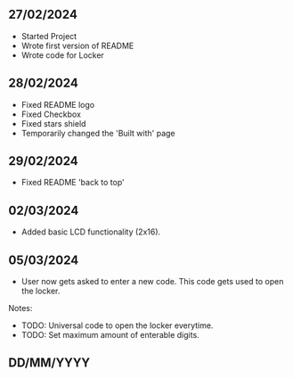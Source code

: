 ## 27/02/2024
- Started Project
- Wrote first version of README
- Wrote code for Locker

## 28/02/2024
- Fixed README logo
- Fixed Checkbox
- Fixed stars shield
- Temporarily changed the 'Built with' page

## 29/02/2024
- Fixed README 'back to top'

## 02/03/2024
- Added basic LCD functionality (2x16).

## 05/03/2024
-   User now gets asked to enter a new code. This code gets used to open the locker.

Notes:
- TODO: Universal code to open the locker everytime.
- TODO: Set maximum amount of enterable digits.

## DD/MM/YYYY
